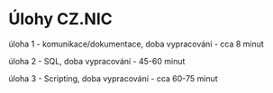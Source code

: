 # Úlohy CZ.NIC
úloha 1 - komunikace/dokumentace, doba vypracování - cca 8 minut

úloha 2 - SQL, doba vypracování - 45-60 minut

úloha 3 - Scripting, doba vypracování - cca 60-75 minut
